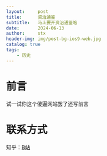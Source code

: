 ```yaml
---
layout:     post
title:      资治通鉴
subtitle:   马上要开资治通鉴咯
date:       2024-06-13
author:     stx
header-img: img/post-bg-ios9-web.jpg
catalog: true
tags:
    - 历史
---
```



# 前言

试一试你这个傻逼网站罢了还写前言


# 联系方式

知乎：[B站](https://anyuxiao.wordpress.com/)
